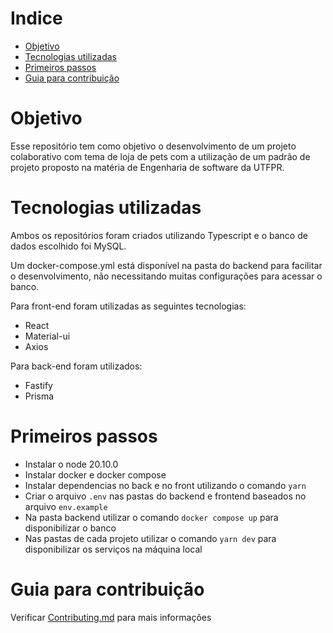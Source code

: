 # Indice

- [Objetivo](#objetivo)
- [Tecnologias utilizadas](#tecnologias-utilizadas)
- [Primeiros passos](#primeiros-passos)
- [Guia para contribuição](#guia-para-contribuição)

# Objetivo

Esse repositório tem como objetivo o desenvolvimento de um projeto colaborativo com tema de loja de pets com a utilização de um padrão de projeto proposto na matéria de Engenharia de software da UTFPR.

# Tecnologias utilizadas
Ambos os repositórios foram criados utilizando Typescript e o banco de dados escolhido foi MySQL.

Um docker-compose.yml está disponível na pasta do backend para facilitar o desenvolvimento, não necessitando muitas configurações para acessar o banco.

Para front-end foram utilizadas as seguintes tecnologias:
- React
- Material-ui
- Axios

Para back-end foram utilizados:
- Fastify
- Prisma

# Primeiros passos
- Instalar o node 20.10.0
- Instalar docker e docker compose
- Instalar dependencias no back e no front utilizando o comando ```yarn```
- Criar o arquivo ```.env``` nas pastas do backend e frontend baseados no arquivo ```env.example```
- Na pasta backend utilizar o comando ```docker compose up``` para disponibilizar o banco
- Nas pastas de cada projeto utilizar o comando ```yarn dev``` para disponibilizar os serviços na máquina local

# Guia para contribuição
Verificar [Contributing.md](/CONTRIBUTING.md) para mais informações